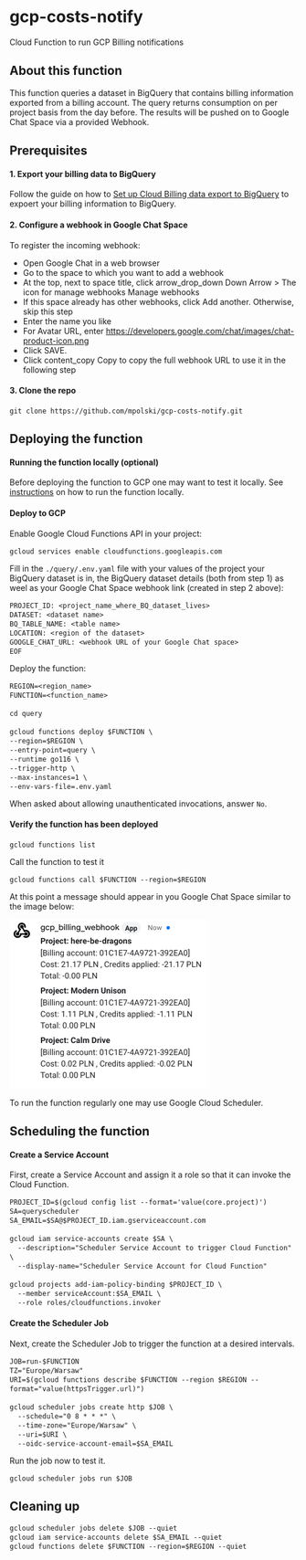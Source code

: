 # gcp-costs-notify
Cloud Function to run GCP Billing notifications

## About this function 
This function queries a dataset in BigQuery that contains billing information exported from a billing account.
The query returns consumption on per project basis from the day before.
The results will be pushed on to Google Chat Space via a provided Webhook. 

## Prerequisites
#### 1. Export your billing data to BigQuery
Follow the guide on how to [Set up Cloud Billing data export to BigQuery](https://cloud.google.com/billing/docs/how-to/export-data-bigquery-setup) to expoert your billing information to BigQuery.

#### 2. Configure a webhook in Google Chat Space
To register the incoming webhook:
- Open Google Chat in a web browser
- Go to the space to which you want to add a webhook
- At the top, next to space title, click arrow_drop_down Down Arrow > The icon for manage webhooks Manage webhooks
- If this space already has other webhooks, click Add another. Otherwise, skip this step
- Enter the name you like
- For Avatar URL, enter https://developers.google.com/chat/images/chat-product-icon.png
- Click SAVE.
- Click content_copy Copy to copy the full webhook URL to use it in the following step

#### 3. Clone the repo
```
git clone https://github.com/mpolski/gcp-costs-notify.git
```

## Deploying the function

#### Running the function locally (optional)
Before deploying the function to GCP one may want to test it locally.
See [instructions](https://github.com/mpolski/gcp-costs-notify/blob/main/docs/running_locally.md) on how to run the function locally.

#### Deploy to GCP
Enable Google Cloud Functions API in your project:

```
gcloud services enable cloudfunctions.googleapis.com
```

Fill in the `./query/.env.yaml` file with your values of the project your BigQuery dataset is in, the BigQuery dataset details (both from step 1) as weel as your Google Chat Space webhook link (created in step 2 above):

```
PROJECT_ID: <project_name_where_BQ_dataset_lives>
DATASET: <dataset name>
BQ_TABLE_NAME: <table name>
LOCATION: <region of the dataset>
GOOGLE_CHAT_URL: <webhook URL of your Google Chat space>
EOF
```

Deploy the function:

```
REGION=<region_name>
FUNCTION=<function_name>

cd query

gcloud functions deploy $FUNCTION \
--region=$REGION \
--entry-point=query \
--runtime go116 \
--trigger-http \
--max-instances=1 \
--env-vars-file=.env.yaml
```
When asked about allowing unauthenticated invocations, answer `No`.

#### Verify the function has been deployed

```
gcloud functions list
```

Call the function to test it

```
gcloud functions call $FUNCTION --region=$REGION
```

At this point a message should appear in you Google Chat Space similar to the image below:

![alt image](https://github.com/mpolski/gcp-costs-notify/blob/main/images/example.png?raw=true)


To run the function regularly one may use Google Cloud Scheduler.

## Scheduling the function

#### Create a Service Account
First, create a Service Account and assign it a role so that it can invoke the Cloud Function.

```
PROJECT_ID=$(gcloud config list --format='value(core.project)')
SA=queryscheduler
SA_EMAIL=$SA@$PROJECT_ID.iam.gserviceaccount.com

gcloud iam service-accounts create $SA \
  --description="Scheduler Service Account to trigger Cloud Function" \
  --display-name="Scheduler Service Account for Cloud Function"

gcloud projects add-iam-policy-binding $PROJECT_ID \
  --member serviceAccount:$SA_EMAIL \
  --role roles/cloudfunctions.invoker
```
#### Create the Scheduler Job
Next, create the Scheduler Job to trigger the function at a desired intervals.

```
JOB=run-$FUNCTION
TZ="Europe/Warsaw"
URI=$(gcloud functions describe $FUNCTION --region $REGION --format="value(httpsTrigger.url)")

gcloud scheduler jobs create http $JOB \
  --schedule="0 8 * * *" \
  --time-zone="Europe/Warsaw" \
  --uri=$URI \
  --oidc-service-account-email=$SA_EMAIL
```
Run the job now to test it.

```
gcloud scheduler jobs run $JOB
```

## Cleaning up

```
gcloud scheduler jobs delete $JOB --quiet
gcloud iam service-accounts delete $SA_EMAIL --quiet
gcloud functions delete $FUNCTION --region=$REGION --quiet
```


